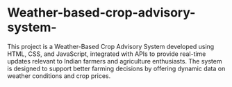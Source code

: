 # Weather-based-crop-advisory-system-
This project is a Weather-Based Crop Advisory System developed using HTML, CSS, and JavaScript, integrated with APIs to provide real-time updates relevant to Indian farmers and agriculture enthusiasts. The system is designed to support better farming decisions by offering dynamic data on weather conditions and crop prices.
